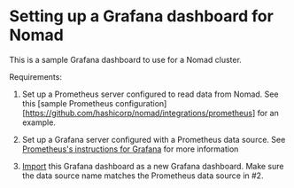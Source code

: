 # Setting up a Grafana dashboard for Nomad

This is a sample Grafana dashboard to use for a Nomad cluster.

Requirements:

1. Set up a Prometheus server configured to read data from Nomad. See
   this [sample Prometheus configuration][https://github.com/hashicorp/nomad/integrations/prometheus]
   for an example.

2. Set up a Grafana server configured with a Prometheus data source. See
   [Prometheus's instructions for Grafana](https://prometheus.io/docs/visualization/grafana/#creating-a-prometheus-data-source)
   for more information

3. [Import](http://docs.grafana.org/features/export_import/) this Grafana
   dashboard as a new Grafana dashboard. Make sure the data source name matches
   the Prometheus data source in #2.

